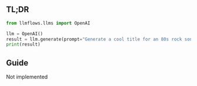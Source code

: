 ## TL;DR

```python
from llmflows.llms import OpenAI

llm = OpenAI()
result = llm.generate(prompt="Generate a cool title for an 80s rock song")
print(result)

```
## Guide
Not implemented
